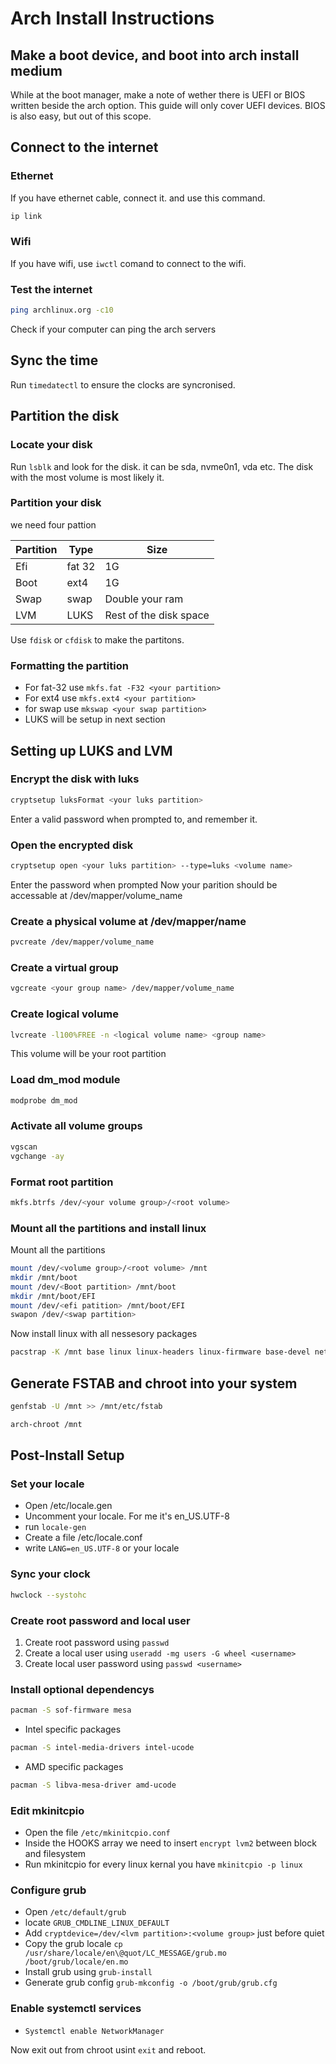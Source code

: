 # Arch Install Instructions

## Make a boot device, and boot into arch install medium

While at the boot manager, make a note of wether there is UEFI or BIOS written beside the arch option. This guide will only cover UEFI devices. BIOS is also easy, but out of this scope.

## Connect to the internet

### Ethernet

If you have ethernet cable, connect it. and use this command.

```bash
ip link
```

### Wifi

If you have wifi, use ```iwctl``` comand to connect to the wifi.

### Test the internet

```bash
ping archlinux.org -c10
```

Check if your computer can ping the arch servers

## Sync the time

Run ```timedatectl``` to ensure the clocks are syncronised.

## Partition the disk

### Locate your disk

Run ```lsblk``` and look for the disk. it can be sda, nvme0n1, vda etc. The disk with the most volume is most likely it.

### Partition your disk

we need four pattion

Partition |Type |Size
--------- |---- |----
Efi   |fat 32 |1G
Boot   |ext4 |1G
Swap   |swap |Double your ram
LVM   |LUKS |Rest of the disk space

Use ```fdisk``` or ```cfdisk``` to make the partitons.

### Formatting the partition

- For fat-32 use ```mkfs.fat -F32 <your partition>```
- For ext4 use ```mkfs.ext4 <your partition>```
- for swap use ```mkswap <your swap partition>```
- LUKS will be setup in next section

## Setting up LUKS and LVM

### Encrypt the disk with luks

```bash
cryptsetup luksFormat <your luks partition>
```

Enter a valid password when prompted to, and remember it.

### Open the encrypted disk

```bash
cryptsetup open <your luks partition> --type=luks <volume name>
```

Enter the password when prompted
Now your parition should be accessable at /dev/mapper/volume_name

### Create a physical volume at /dev/mapper/name

```bash
pvcreate /dev/mapper/volume_name
```

### Create a virtual group

```bash
vgcreate <your group name> /dev/mapper/volume_name
```

### Create logical volume

```bash
lvcreate -l100%FREE -n <logical volume name> <group name>
```

This volume will be your root partition

### Load dm_mod module

```bash
modprobe dm_mod
```

### Activate all volume groups

```bash
vgscan
vgchange -ay
```

### Format root partition

```bash
mkfs.btrfs /dev/<your volume group>/<root volume>
```

### Mount all the partitions and install linux

Mount all the partitions

```bash
mount /dev/<volume group>/<root volume> /mnt
mkdir /mnt/boot
mount /dev/<Boot partition> /mnt/boot
mkdir /mnt/boot/EFI
mount /dev/<efi patition> /mnt/boot/EFI
swapon /dev/<swap partition>
```

Now install linux with all nessesory packages

```bash
pacstrap -K /mnt base linux linux-headers linux-firmware base-devel networkmanager grub efibootmgr lvm2 mtools vim dosfstools
```

## Generate FSTAB and chroot into your system

```bash
genfstab -U /mnt >> /mnt/etc/fstab
```

```bash
arch-chroot /mnt
```

## Post-Install Setup

### Set your locale

- Open /etc/locale.gen
- Uncomment your locale. For me it's en_US.UTF-8
- run ```locale-gen```
- Create a file /etc/locale.conf
- write ```LANG=en_US.UTF-8``` or your locale

### Sync your clock

```bash
hwclock --systohc
```

### Create root password and local user

1. Create root password using ```passwd```
2. Create a local user using ```useradd -mg users -G wheel <username>```
3. Create local user password using ```passwd <username>```

### Install optional dependencys

```bash
pacman -S sof-firmware mesa 
```

- Intel specific packages

```bash
pacman -S intel-media-drivers intel-ucode
```

- AMD specific packages

``` bash
pacman -S libva-mesa-driver amd-ucode
```

### Edit mkinitcpio

- Open the file ```/etc/mkinitcpio.conf```
- Inside the HOOKS array we need to insert ```encrypt lvm2``` between block and filesystem
- Run mkinitcpio for every linux kernal you have ```mkinitcpio -p linux```

### Configure grub

- Open ```/etc/default/grub``` 
- locate ```GRUB_CMDLINE_LINUX_DEFAULT```
- Add ```cryptdevice=/dev/<lvm partition>:<volume group>``` just before quiet
- Copy the grub locale ```cp /usr/share/locale/en\@quot/LC_MESSAGE/grub.mo /boot/grub/locale/en.mo```
- Install grub using ```grub-install```
- Generate grub config ```grub-mkconfig -o /boot/grub/grub.cfg```

### Enable systemctl services

- ```Systemctl enable NetworkManager```

Now exit out from chroot usint ```exit``` and reboot.
